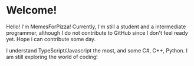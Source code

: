 # Welcome!
Hello! I'm MemesForPizza! Currently, I'm still a student and a intermediate programmer, although I do not contribute to GitHub since I don't feel ready yet. Hope i can contribute some day.

I understand TypeScript/Javascript the most, and some C#, C++, Python. I am still exploring the world of coding!

